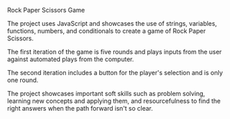 Rock Paper Scissors Game

The project uses JavaScript and showcases the use of strings, variables, functions, numbers, and conditionals to create a game of Rock Paper Scissors. 

The first iteration of the game is five rounds and plays inputs from the user against automated plays from the computer.

The second iteration includes a button for the player's selection and is only one round.

The project showcases important soft skills such as problem solving, learning new concepts and applying them, and resourcefulness to find the right answers when the path forward isn't so clear.






